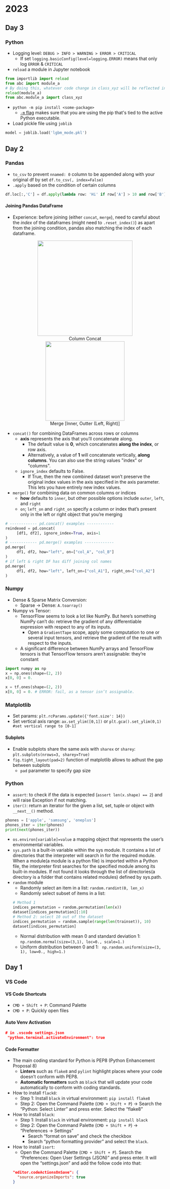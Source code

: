 # 2023
## Day 3
### Python
- Logging level: `DEBUG > INFO > WARNING > ERROR > CRITICAL`
  - If set `logging.basicConfig(level=logging.ERROR)` means that only log `ERROR` & `CRITICAL`
- `reload` a module in Jupyter notebook
```Python
from importlib import reload
from abc import module_a
# By doing this, whatever code change in class_xyz will be reflected in the notebook
reload(module_a)
from abc.module_a import class_xyz 
```
- `python -m pip install <some-package>` 
  - [`-m` flag](https://stackoverflow.com/a/69527909/7973510) makes sure that you are using the pip that's tied to the active Python executable.
- Load pickle file using `joblib`
```Python
model = joblib.load('lgbm_mode.pkl')
```
## Day 2
### Pandas
- `to_csv` to prevent `nnamed: 0` column to be appended along with your original df by set `df.to_csv(, index=False)`
- `.apply` based on the condition of certain columns
```Python
df.loc[:,'C'] = df.apply(lambda row: 'Hi' if row['A'] > 10 and row['B'] < 5 else '')
```
#### Joining Pandas DataFrame
- Experience: before joining (either `concat`, `merge`), need to careful about the *index* of the dataframes (might need to `.reset_index()`) as apart from the joining condition, pandas also matching the index of each dataframe.

<p align="center"><img height=300 src="https://user-images.githubusercontent.com/64508435/229827362-91a5d973-9e62-4e05-9356-701732e1b9dd.png"><br>Column Concat<br>
<img height=250 src="https://user-images.githubusercontent.com/64508435/229823282-0ea6ebb5-0d21-4ca7-8c96-50d025364fce.png"/><br>
Merge [Inner, Outter (Left, Right)]
</p>

- `concat()` for combining DataFrames across rows or columns 
  - **axis** represents the axis that you’ll concatenate along. 
    - The default value is **0**, which concatenates **along the index**, or row axis. 
    - Alternatively, a value of **1** will concatenate vertically, **along columns**. You can also use the string values "index" or "columns".
  - `ignore_index` defaults to False. 
    -  If True, then the new combined dataset won’t preserve the original index values in the axis specified in the axis parameter. This lets you have entirely new index values.
- `merge()` for combining data on common columns or indices
  - **how** defaults to `inner`, but other possible options include `outer`, `left`, and `right`
  - `on`; `left_on` and `right_on` specify a column or index that’s present only in the left or right object that you’re merging   
```Python
# ------------ pd.concat() examples ------------
reindexed = pd.concat(
     [df1, df2], ignore_index=True, axis=1
)
# ------------ pd.merge() examples -------------
pd.merge(
     df1, df2, how="left", on=["col_A", "col_B"]
)
# if left & right DF has diff joining col names
pd.merge(
     df1, df2, how="left", left_on=["col_A1"], right_on=["col_A2"]
)
```
### Numpy
- Dense & Sparse Matrix Conversion:
  - Sparse &#8594; Dense: `A.toarray()`
- Numpy vs Tensor: 
  - TensorFlow seems to look a lot like NumPy. But here’s something NumPy can’t do: retrieve the gradient of any differentiable expression with respect to any of its inputs. 
    - Open a `GradientTape` scope, apply some computation to one or several input tensors, and retrieve the gradient of the result with respect to the inputs.
  - A significant difference between NumPy arrays and TensorFlow tensors is that TensorFlow tensors aren’t assignable: they’re constant
```Python
import numpy as np
x = np.ones(shape=(2, 2))
x[0, 0] = 0.

x = tf.ones(shape=(2, 2))
x[0, 0] = 0. # ERROR: fail, as a tensor isn’t assignable.
```

### Matplotlib
- Set params: `plt.rcParams.update({'font.size': 14})`
- Set vertical axis range: `ax.set_ylim([0,1])` or `plt.gca().set_ylim(0,1) #set vertical range to [0-1]`
#### Subplots
- Enable subplots share the same axis with `sharex` or `sharey`: `plt.subplots(nrows=3, sharey=True)`
- `fig.tight_layout(pad=2)` function of matplotlib allows to adhust the gap between subplots
  - `pad` parameter to specify gap size    

### Python 
- `assert`: to check if the data is expected (`assert len(x.shape) == 2`) and will raise Exception if not matching.
- `iter()`: return an iterator for the given a list, set, tuple or object with `__next__()` method. 
```Python
phones = ['apple', 'samsung', 'oneplus'] 
phones_iter = iter(phones) 
print(next(phones_iter))
```
- `os.environ[variable]=value` a mapping object that represents the user’s environmental variables.
- `sys.path` is a built-in variable within the sys module. It contains a list of directories that the interpreter will search in for the required module. When a module(a module is a python file) is imported within a Python file, the interpreter first searches for the specified module among its built-in modules. If not found it looks through the list of directories(a directory is a folder that contains related modules) defined by sys.path.
- `random` module
  - Randomly select an item in a list: `random.randint(0, len_x)`
  - Randomly select subset of items in a list: 
  ```Python
  # Method 1
  indices_permutation = random.permutation(len(x))
  dataset[indices_permutation][:10]
  # Method 2: select 10 out of the dataset
  indices_permutation = random.sample(range(len(trainset)), 10)
  dataset[indices_permutation]
  ```
  - Normal distribution with mean 0 and standard deviation 1: `np.random.normal(size=(3,1), loc=0., scale=1.)`
  - Uniform distribution between 0 and 1: ` np.random.uniform(size=(3, 1), low=0., high=1.)`

## Day 1
### VS Code
#### VS Code Shortcuts
- `CMD + Shift + P`: Command Palette
- `CMD + P`: Quickly open files
#### Auto Venv Activation

```json
# in .vscode settings.json
 "python.terminal.activateEnvironment": true
```
#### Code Formatter
- The main coding standard for Python is PEP8 (Python Enhancement Proposal 8)
  - **Linters** such as `flake8` and `pylint` highlight places where your code doesn’t conform with PEP8.
  - **Automatic formatters** such as `black` that will update your code automatically to conform with coding standards.
- How to install `flack8`:
  - Step 1: Install `black` in virtual environment: `pip install flake8`
  - Step 2: Open the Command Palette (`CMD + Shift + P`) &#8594; Search the “Python: Select Linter” and press enter. Select the “flake8”
- How to install `black`:
  - Step 1: Install `black` in virtual environment: `pip install black`
  - Step 2: Open the Command Palette (`CMD + Shift + P`) &#8594; “Preferences &#8594; Settings”
    - Search “format on save” and check the checkbox
    - Search “python formatting provider” and select the `black`.
- How to install `isort`:
  - Open the Command Palette (`CMD + Shift + P`). Search the “Preferences: Open User Settings (JSON)” and press enter. It will open the “settings.json” and add the follow code into that:
  ```json
  "editor.codeActionsOnSave": {
    "source.organizeImports": true
  }
  ```
